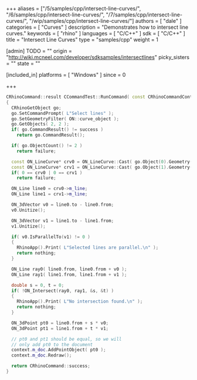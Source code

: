+++
aliases = ["/5/samples/cpp/intersect-line-curves/", "/6/samples/cpp/intersect-line-curves/", "/7/samples/cpp/intersect-line-curves/", "/wip/samples/cpp/intersect-line-curves/"]
authors = [ "dale" ]
categories = [ "Curves" ]
description = "Demonstrates how to intersect line curves."
keywords = [ "rhino" ]
languages = [ "C/C++" ]
sdk = [ "C/C++" ]
title = "Intersect Line Curves"
type = "samples/cpp"
weight = 1

[admin]
TODO = ""
origin = "http://wiki.mcneel.com/developer/sdksamples/intersectlines"
picky_sisters = ""
state = ""

[included_in]
platforms = [ "Windows" ]
since = 0

+++

```cpp
CRhinoCommand::result CCommandTest::RunCommand( const CRhinoCommandContext& context )
{
  CRhinoGetObject go;
  go.SetCommandPrompt( L"Select lines" );
  go.SetGeometryFilter( ON::curve_object );
  go.GetObjects( 2, 2 );
  if( go.CommandResult() != success )
    return go.CommandResult();

  if( go.ObjectCount() != 2 )
    return failure;

  const ON_LineCurve* crv0 = ON_LineCurve::Cast( go.Object(0).Geometry() );
  const ON_LineCurve* crv1 = ON_LineCurve::Cast( go.Object(1).Geometry() );
  if( 0 == crv0 | 0 == crv1 )
    return failure;  

  ON_Line line0 = crv0->m_line;
  ON_Line line1 = crv1->m_line;

  ON_3dVector v0 = line0.to - line0.from;
  v0.Unitize();

  ON_3dVector v1 = line1.to - line1.from;
  v1.Unitize();

  if( v0.IsParallelTo(v1) != 0 )
  {
    RhinoApp().Print( L"Selected lines are parallel.\n" );
    return nothing;
  }

  ON_Line ray0( line0.from, line0.from + v0 );
  ON_Line ray1( line1.from, line1.from + v1 );

  double s = 0, t = 0;
  if( !ON_Intersect(ray0, ray1, &s, &t) )
  {
    RhinoApp().Print( L"No intersection found.\n" );
    return nothing;
  }

  ON_3dPoint pt0 = line0.from + s * v0;
  ON_3dPoint pt1 = line1.from + t * v1;

  // pt0 and pt1 should be equal, so we will
  // only add pt0 to the document
  context.m_doc.AddPointObject( pt0 );
  context.m_doc.Redraw();

  return CRhinoCommand::success;
}
```
